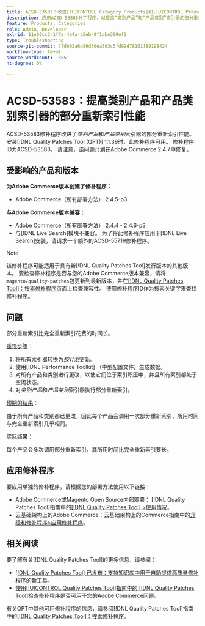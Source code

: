 ```yaml
---
title: ACSD-53583：改进[!UICONTROL Category Products]和[!UICONTROL Product Categories]索引器的部分重新索引性能
description: 应用ACSD-53585补丁程序，以提高“类别产品”和“产品类别”索引器的部分重新索引性能。
feature: Products, Categories
role: Admin, Developer
exl-id: 11e60cc2-1f7e-4e4a-a5eb-0f1dbe399ef2
type: Troubleshooting
source-git-commit: 7fdb02a6d89d50ea593c5fd99d78101f89198424
workflow-type: tm+mt
source-wordcount: '385'
ht-degree: 0%

---
```


# ACSD-53583：提高类别产品和产品类别索引器的部分重新索引性能

ACSD-53583修补程序改进了&#x200B;*类别产品*&#x200B;和&#x200B;*产品类别*&#x200B;索引器的部分重新索引性能。 安装[!DNL Quality Patches Tool (QPT)] 1.1.39时，此修补程序可用。 修补程序ID为ACSD-53583。 请注意，该问题计划在Adobe Commerce 2.4.7中修复。

## 受影响的产品和版本

**为Adobe Commerce版本创建了修补程序：**

* Adobe Commerce（所有部署方法） 2.4.5-p3

**与Adobe Commerce版本兼容：**

* Adobe Commerce（所有部署方法） 2.4.4 - 2.4.6-p3
* 与[!DNL Live Search]模块不兼容。 为了将此修补程序应用于[!DNL Live Search]安装，请请求一个额外的ACSD-55719修补程序。

>[!NOTE]
>
>该修补程序可能适用于具有新[!DNL Quality Patches Tool]发行版本的其他版本。 要检查修补程序是否与您的Adobe Commerce版本兼容，请将`magento/quality-patches`包更新到最新版本，并在[[!DNL Quality Patches Tool]：搜索修补程序页面](https://experienceleague.adobe.com/tools/commerce-quality-patches/index.html)上检查兼容性。 使用修补程序ID作为搜索关键字来查找修补程序。

## 问题

部分重新索引比完全重新索引花费的时间长。

<u>重现步骤</u>：

1. 将所有索引器转换为&#x200B;*按计划*&#x200B;更新。
1. 使用[!DNL Performance Toolkit] （中型配置文件）生成数据。
1. 对所有产品和类别进行更改，以使它们位于索引积压中，并且所有索引都处于空闲状态。
1. 对&#x200B;*类别产品*&#x200B;和&#x200B;*产品类别*&#x200B;索引器执行部分重新索引。

<u>预期的结果</u>：

由于所有产品和类别都已更改，因此每个产品会调用一次部分重新索引，所用时间与完全重新索引几乎相同。

<u>实际结果</u>：

每个产品会多次调用部分重新索引，其所用时间比完全重新索引要长。

## 应用修补程序

要应用单独的修补程序，请根据您的部署方法使用以下链接：

* Adobe Commerce或Magento Open Source内部部署： [!DNL Quality Patches Tool]指南中的[[!DNL Quality Patches Tool] >使用情况](/help/tools/quality-patches-tool/usage.md)。
* 云基础架构上的Adobe Commerce：云基础架构上的Commerce指南中的[升级和修补程序>应用修补程序](https://experienceleague.adobe.com/docs/commerce-cloud-service/user-guide/develop/upgrade/apply-patches.html)。

## 相关阅读

要了解有关[!DNL Quality Patches Tool]的更多信息，请参阅：

* [[!DNL Quality Patches Tool] 已发布：支持知识库中用于自助提供高质量修补程序的新工具](https://experienceleague.adobe.com/en/docs/commerce-operations/tools/quality-patches-tool/quality-patches-tool-to-self-serve-quality-patches)。
* [使用[!UICONTROL Quality Patches Tool]指南中的 [!DNL Quality Patches Tool]](/help/tools/quality-patches-tool/patches-available-in-qpt/check-patch-for-magento-issue-with-magento-quality-patches.md)检查修补程序是否可用于您的Adobe Commerce问题。


有关QPT中其他可用修补程序的信息，请参阅[!DNL Quality Patches Tool]指南中的[[!DNL Quality Patches Tool]：搜索修补程序](https://experienceleague.adobe.com/tools/commerce-quality-patches/index.html)。
